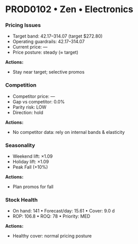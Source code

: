 # PROD0102 • Zen • Electronics

### Pricing Issues
- Target band: $42.17–$314.07 (target $272.80)
- Operating guardrails: $42.17–$314.07
- Current price: —
- Price posture: steady (≈ target)

**Actions:**
- Stay near target; selective promos

### Competition
- Competitor price: —
- Gap vs competitor: 0.0%
- Parity risk: LOW
- Direction: hold

**Actions:**
- No competitor data: rely on internal bands & elasticity

### Seasonality
- Weekend lift: ×1.09
- Holiday lift: ×1.09
- Peak Fall (+10%)

**Actions:**
- Plan promos for fall

### Stock Health
- On hand: 141  •  Forecast/day: 15.61  •  Cover: 9.0 d
- ROP: 106.8  •  ROQ: 78  •  Priority: MED

**Actions:**
- Healthy cover: normal pricing posture
